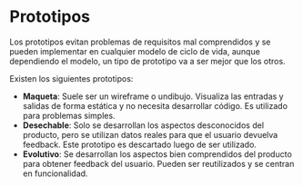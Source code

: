 # Prototipos

Los prototipos evitan problemas de requisitos mal comprendidos y se pueden implementar en cualquier modelo de ciclo de vida, aunque dependiendo el modelo, un tipo de prototipo va a ser mejor que los otros.

Existen los siguientes prototipos:

- **Maqueta**: Suele ser un wireframe o undibujo. Visualiza las entradas y salidas de forma estática y no necesita desarrollar código. Es utilizado para problemas simples.
- **Desechable**: Solo se desarrollan los aspectos desconocidos del producto, pero se utilizan datos reales para que el usuario devuelva feedback. Este prototipo es descartado luego de ser utilizado.
- **Evolutivo**: Se desarrollan los aspectos bien comprendidos del producto para obtener feedback del usuario. Pueden ser reutilizados y se centran en funcionalidad.
